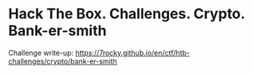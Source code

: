 # Hack The Box. Challenges. Crypto. Bank-er-smith

Challenge write-up: https://7rocky.github.io/en/ctf/htb-challenges/crypto/bank-er-smith
